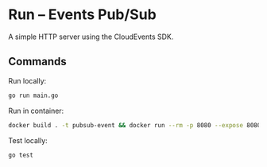 # Run – Events Pub/Sub

A simple HTTP server using the CloudEvents SDK.

## Commands

Run locally:

```sh
go run main.go
```

Run in container:

```sh
docker build . -t pubsub-event && docker run --rm -p 8080 --expose 8080 pubsub-event
```

Test locally:

```sh
go test
```